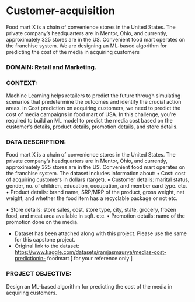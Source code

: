 # Customer-acquisition
Food mart X is a chain of convenience stores in the United States. The private company’s headquarters are in Mentor, Ohio, and currently, approximately 325 stores are in the US. Convenient food mart operates on the franchise system. We are designing an ML-based algorithm for predicting the cost of the media in acquiring customers

### DOMAIN: Retail and Marketing.
### CONTEXT:

Machine Learning helps retailers to predict the future through simulating scenarios that predetermine the outcomes and identify
the crucial action areas. In Cost prediction on acquiring customers, we need to predict the cost of media campaigns in food mart of
USA. In this challenge, you’re required to build an ML model to predict the media cost based on the customer’s details, product
details, promotion details, and store details.
### DATA DESCRIPTION:

 Food mart X is a chain of convenience stores in the United States. The private company’s headquarters are in Mentor,
Ohio, and currently, approximately 325 stores are in the US. Convenient food mart operates on the franchise system.
 The dataset includes information about:
• Cost: cost of acquiring customers in dollars (target).
• Customer details: marital status, gender, no. of children, education, occupation, and member card type. etc.
• Product details: brand name, SRP/MRP of the product, gross weight, net weight, and whether the food item has a
recyclable package or not etc.

• Store details: store sales, cost, store type, city, state, grocery, frozen food, and meat area available in sqft. etc.
• Promotion details: name of the promotion done on the media.

- Dataset has been attached along with this project. Please use the same for this capstone project.
- Original link to the dataset: https://www.kaggle.com/datasets/ramjasmaurya/medias-cost-predictionin-
foodmart [ for your reference only ]

### PROJECT OBJECTIVE:
Design an ML-based algorithm for predicting the cost of the media in acquiring customers.
